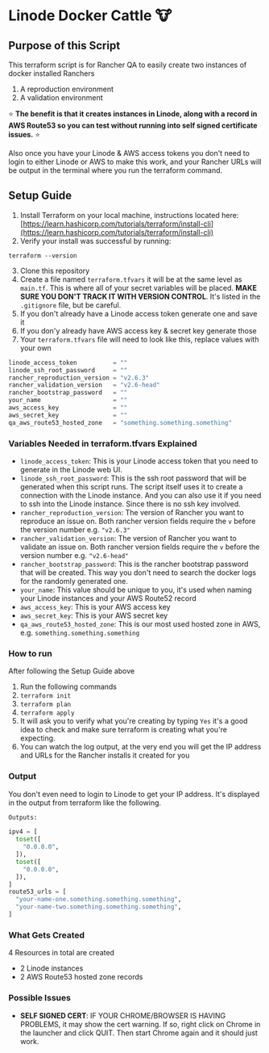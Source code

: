 # Linode Docker Cattle :cow:

## Purpose of this Script

This terraform script is for Rancher QA to easily create two instances of docker installed Ranchers

1. A reproduction environment
2. A validation environment

:star: **The benefit is that it creates instances in Linode, along with a record in AWS Route53 so you can test without running into self signed certificate issues.** :star:

Also once you have your Linode & AWS access tokens you don't need to login to either Linode or AWS to make this work, and your Rancher URLs will be output in the terminal where you run the terraform command.

## Setup Guide

1. Install Terraform on your local machine, instructions located here: [https://learn.hashicorp.com/tutorials/terraform/install-cli](https://learn.hashicorp.com/tutorials/terraform/install-cli)
2. Verify your install was successful by running:

```shell
terraform --version
```

3. Clone this repository
4. Create a file named `terraform.tfvars` it will be at the same level as `main.tf`. This is where all of your secret variables will be placed. **MAKE SURE YOU DON'T TRACK IT WITH VERSION CONTROL**. It's listed in the `.gitignore` file, but be careful.
5. If you don't already have a Linode access token generate one and save it
6. If you don'y already have AWS access key & secret key generate those
7. Your `terraform.tfvars` file will need to look like this, replace values with your own

```tf
linode_access_token          = ""
linode_ssh_root_password     = ""
rancher_reproduction_version = "v2.6.3"
rancher_validation_version   = "v2.6-head"
rancher_bootstrap_password   = ""
your_name                    = ""
aws_access_key               = ""
aws_secret_key               = ""
qa_aws_route53_hosted_zone   = "something.something.something"
```

### Variables Needed in terraform.tfvars Explained

- `linode_access_token`: This is your Linode access token that you need to generate in the Linode web UI.
- `linode_ssh_root_password`: This is the ssh root password that will be generated when this script runs. The script itself uses it to create a connection with the Linode instance. And you can also use it if you need to ssh into the Linode instance. Since there is no ssh key involved. 
- `rancher_reproduction_version`: The version of Rancher you want to reproduce an issue on. Both rancher version fields require the `v` before the version number e.g. `"v2.6.3"`
- `rancher_validation_version`: The version of Rancher you want to validate an issue on. Both rancher version fields require the `v` before the version number e.g. `"v2.6-head"`
- `rancher_bootstrap_password`: This is the rancher bootstrap password that will be created. This way you don't need to search the docker logs for the randomly generated one.
- `your_name`: This value should be unique to you, it's used when naming your Linode instances and your AWS Route52 record
- `aws_access_key`: This is your AWS access key
- `aws_secret_key`: This is your AWS secret key
- `qa_aws_route53_hosted_zone`: This is our most used hosted zone in AWS, e.g. `something.something.something`

### How to run 

After following the Setup Guide above

1. Run the following commands
2. `terraform init`
3. `terraform plan`
4. `terraform apply`
5. It will ask you to verify what you're creating by typing `Yes` it's a good idea to check and make sure terraform is creating what you're expecting. 
6. You can watch the log output, at the very end you will get the IP address and URLs for the Rancher installs it created for you

### Output

You don't even need to login to Linode to get your IP address. It's displayed in the output from terraform like the following.

```tf
Outputs:

ipv4 = [
  toset([
    "0.0.0.0",
  ]),
  toset([
    "0.0.0.0",
  ]),
]
route53_urls = [
  "your-name-one.something.something.something",
  "your-name-two.something.something.something",
]
```

### What Gets Created

4 Resources in total are created

- 2 Linode instances
- 2 AWS Route53 hosted zone records

### Possible Issues

- **SELF SIGNED CERT**: IF YOUR CHROME/BROWSER IS HAVING PROBLEMS, it may show the cert warning. If so, right click on Chrome in the launcher and click QUIT. Then start Chrome again and it should just work.